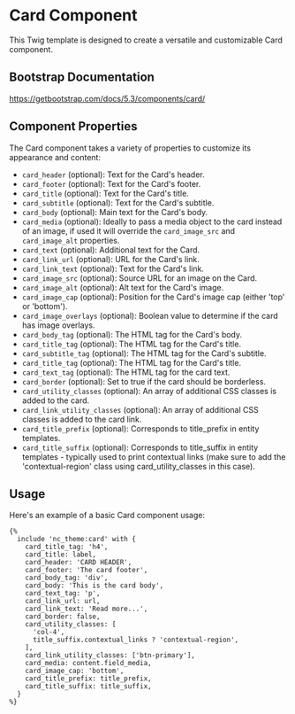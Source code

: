# Card Component

This Twig template is designed to create a versatile and customizable Card component.

## Bootstrap Documentation

<https://getbootstrap.com/docs/5.3/components/card/>

## Component Properties

The Card component takes a variety of properties to customize its appearance and content:

- `card_header` (optional): Text for the Card's header.
- `card_footer` (optional): Text for the Card's footer.
- `card_title` (optional): Text for the Card's title.
- `card_subtitle` (optional): Text for the Card's subtitle.
- `card_body` (optional): Main text for the Card's body.
- `card_media` (optional): Ideally to pass a media object to the card instead of an image, if used it will override the `card_image_src` and `card_image_alt` properties.
- `card_text` (optional): Additional text for the Card.
- `card_link_url` (optional): URL for the Card's link.
- `card_link_text` (optional): Text for the Card's link.
- `card_image_src` (optional): Source URL for an image on the Card.
- `card_image_alt` (optional): Alt text for the Card's image.
- `card_image_cap` (optional): Position for the Card's image cap (either 'top' or 'bottom').
- `card_image_overlays` (optional): Boolean value to determine if the card has image overlays.
- `card_body_tag` (optional): The HTML tag for the Card's body.
- `card_title_tag` (optional): The HTML tag for the Card's title.
- `card_subtitle_tag` (optional): The HTML tag for the Card's subtitle.
- `card_title_tag` (optional): The HTML tag for the Card's title.
- `card_text_tag` (optional): The HTML tag for the card text.
- `card_border` (optional): Set to true if the card should be borderless.
- `card_utility_classes` (optional): An array of additional CSS classes is added to the card.
- `card_link_utility_classes` (optional): An array of additional CSS classes is added to the card link.
- `card_title_prefix` (optional): Corresponds to title_prefix in entity templates.
- `card_title_suffix` (optional): Corresponds to title_suffix in entity templates - typically used to print contextual links (make sure to add the 'contextual-region' class using card_utility_classes in this case).

## Usage

Here's an example of a basic Card component usage:

```twig
{%
  include 'nc_theme:card' with {
    card_title_tag: 'h4',
    card_title: label,
    card_header: 'CARD HEADER',
    card_footer: 'The card footer',
    card_body_tag: 'div',
    card_body: 'This is the card body',
    card_text_tag: 'p',
    card_link_url: url,
    card_link_text: 'Read more...',
    card_border: false,
    card_utility_classes: [
      'col-4',
      title_suffix.contextual_links ? 'contextual-region',
    ],
    card_link_utility_classes: ['btn-primary'],
    card_media: content.field_media,
    card_image_cap: 'bottom',
    card_title_prefix: title_prefix,
    card_title_suffix: title_suffix,
  }
%}
```
